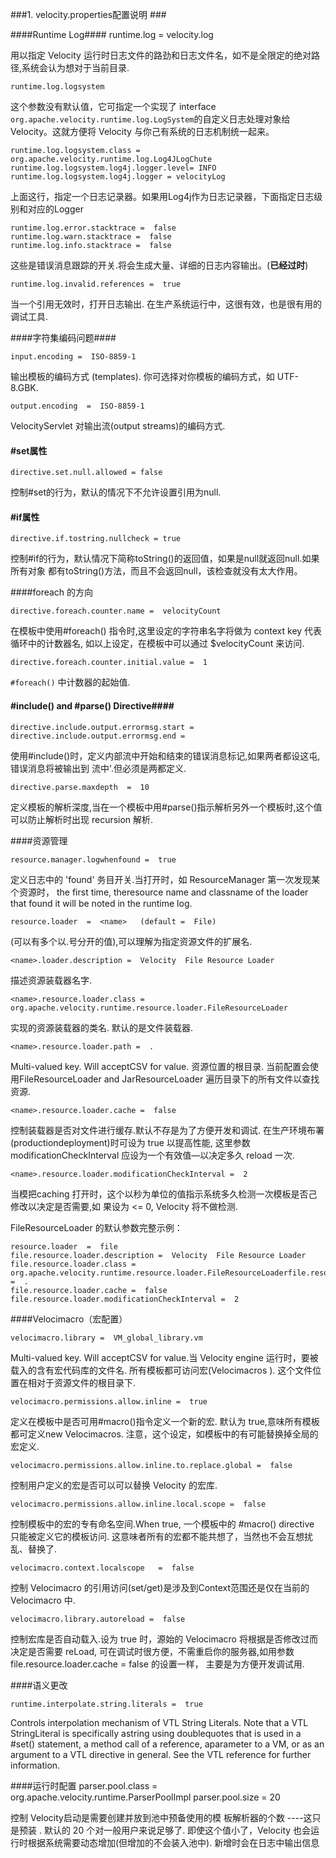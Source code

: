 ###1. velocity.properties配置说明 ###

####Runtime  Log####
	runtime.log  =  velocity.log

用以指定 Velocity 运行时日志文件的路劲和日志文件名，如不是全限定的绝对路径,系统会认为想对于当前目录.

	runtime.log.logsystem

这个参数没有默认值，它可指定一个实现了 interface `org.apache.velocity.runtime.log.LogSystem`的自定义日志处理对象给 Velocity。这就方便将 Velocity  与你己有系统的日志机制统一起来。

	runtime.log.logsystem.class = org.apache.velocity.runtime.log.Log4JLogChute
	runtime.log.logsystem.log4j.logger.level= INFO
	runtime.log.logsystem.log4j.logger = velocityLog

上面这行，指定一个日志记录器。如果用Log4j作为日志记录器，下面指定日志级别和对应的Logger

	runtime.log.error.stacktrace =  false 
	runtime.log.warn.stacktrace =  false 
	runtime.log.info.stacktrace =  false 
这些是错误消息跟踪的开关.将会生成大量、详细的日志内容输出。(**已经过时**)

	runtime.log.invalid.references =  true

当一个引用无效时，打开日志输出.  在生产系统运行中，这很有效，也是很有用的调试工具.

 

####字符集编码问题####

	input.encoding =  ISO-8859-1

输出模板的编码方式  (templates). 你可选择对你模板的编码方式，如 UTF-8.GBK.

	output.encoding  =  ISO-8859-1

VelocityServlet 对输出流(output  streams)的编码方式.

#### #set属性

	directive.set.null.allowed = false
控制#set的行为，默认的情况下不允许设置引用为null.

#### #if属性

	directive.if.tostring.nullcheck = true
控制#if的行为，默认情况下简称toString()的返回值，如果是null就返回null.如果所有对象
都有toString()方法，而且不会返回null，该检查就没有太大作用。

####foreach 的方向

	directive.foreach.counter.name =  velocityCount

在模板中使用#foreach()  指令时,这里设定的字符串名字将做为 context key 代表循环中的计数器名, 如以上设定，在模板中可以通过 $velocityCount 来访问.

	directive.foreach.counter.initial.value =  1

`#foreach()`  中计数器的起始值.
#### #include()  and  #parse()  Directive####

	directive.include.output.errormsg.start =
	directive.include.output.errormsg.end =

使用#include()时，定义内部流中开始和结束的错误消息标记,如果两者都设这屯,错误消息将被输出到 流中'.但必须是两都定义.

	directive.parse.maxdepth  =  10 
定义模板的解析深度,当在一个模板中用#parse()指示解析另外一个模板时,这个值可以防止解析时出现 recursion 解析.

####资源管理

	resource.manager.logwhenfound =  true

定义日志中的  'found'  务目开关.当打开时，如 ResourceManager 第一次发现某个资源时， the first time,  theresource name and  classname   of  the loader that  found it will be  noted in  the runtime log.

	resource.loader  =  <name>   (default =  File)

(可以有多个以.号分开的值),可以理解为指定资源文件的扩展名.

	<name>.loader.description =  Velocity  File Resource Loader

描述资源装载器名字.

	<name>.resource.loader.class = org.apache.velocity.runtime.resource.loader.FileResourceLoader
实现的资源装载器的类名.  默认的是文件装载器.

	<name>.resource.loader.path =  .

Multi-valued key.  Will  acceptCSV  for  value.   资源位置的根目录.  当前配置会使用FileResourceLoader and JarResourceLoader   遍历目录下的所有文件以查找资源.

	<name>.resource.loader.cache =  false 
控制装载器是否对文件进行缓存.默认不存是为了方便开发和调试.  在生产环境布署(productiondeployment)时可设为 true 以提高性能,  这里参数 modificationCheckInterval 应设为一个有效值—以决定多久 reload 一次.

	<name>.resource.loader.modificationCheckInterval =  2

当模把caching 打开时，这个以秒为单位的值指示系统多久检测一次模板是否己修改以决定是否需要,如 果设为 <=  0,  Velocity  将不做检测.

FileResourceLoader 的默认参数完整示例：

	resource.loader  =  file
	file.resource.loader.description =  Velocity  File Resource Loader
	file.resource.loader.class = org.apache.velocity.runtime.resource.loader.FileResourceLoaderfile.resource.loader.path =  .
	file.resource.loader.cache =  false
	file.resource.loader.modificationCheckInterval =  2


####Velocimacro（宏配置）

	velocimacro.library =  VM_global_library.vm

Multi-valued key.  Will  acceptCSV  for  value.当 Velocity engine 运行时，要被载入的含有宏代码库的文件名. 所有模板都可访问宏(Velocimacros ). 这个文件位置在相对于资源文件的根目录下.

	velocimacro.permissions.allow.inline =  true
定义在模板中是否可用#macro()指令定义一个新的宏.  默认为 true,意味所有模板都可定义new Velocimacros. 注意，这个设定，如模板中的有可能替换掉全局的宏定义.

	velocimacro.permissions.allow.inline.to.replace.global =  false
控制用户定义的宏是否可以可以替换 Velocity 的宏库.

	velocimacro.permissions.allow.inline.local.scope =  false
控制模板中的宏的专有命名空间.When  true, 一个模板中的  #macro() directive 只能被定义它的模板访问.  这意味者所有的宏都不能共想了，当然也不会互想扰乱、替换了.

	velocimacro.context.localscope   =  false 
控制 Velocimacro 的引用访问(set/get)是涉及到Context范围还是仅在当前的 Velocimacro 中.

	velocimacro.library.autoreload =  false
控制宏库是否自动载入.设为 true 时，源始的 Velocimacro  将根据是否修改过而决定是否需要 reLoad, 可在调试时很方便，不需重启你的服务器,如用参数  file.resource.loader.cache =  false 的设置一样， 主要是为方便开发调试用.

 

####语义更改

	runtime.interpolate.string.literals =  true

Controls  interpolation mechanism of VTL String  Literals. Note that a VTL StringLiteral is specifically astring   using doublequotes that  is used in  a #set() statement,  a method call of a reference, aparameter  to  a VM,  or as an argument  to  a VTL directive in  general. See the VTL reference for further information.

 

####运行时配置
	parser.pool.class = org.apache.velocity.runtime.ParserPoolImpl
	parser.pool.size =  20

控制 Velocity启动是需要创建并放到池中预备使用的模 板解析器的个数 ----这只是预装 . 默认的 20 个对一般用户来说足够了.  即使这个值小了，Velocity 也会运行时根据系统需要动态增加(但增加的不会装入池中).  新增时会在日志中输出信息